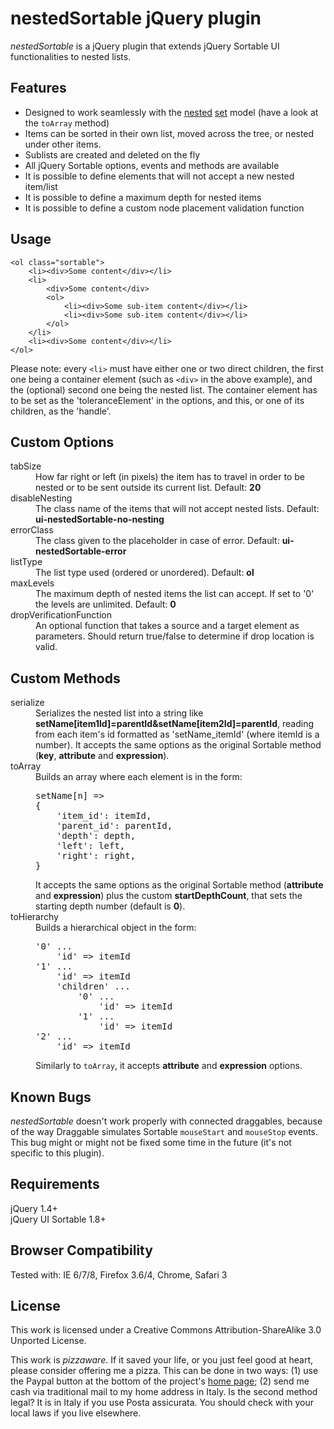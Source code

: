 # nestedSortable jQuery plugin

*nestedSortable* is a jQuery plugin that extends jQuery Sortable UI functionalities to nested lists.

## Features

- Designed to work seamlessly with the [nested](http://articles.sitepoint.com/article/hierarchical-data-database "A Sitepoint tutorial on PHP, MYSQL and nested sets") [set](http://en.wikipedia.org/wiki/Nested_set_model "Wikipedia article on nested sets") model (have a look at the `toArray` method)
- Items can be sorted in their own list, moved across the tree, or nested under other items.
- Sublists are created and deleted on the fly
- All jQuery Sortable options, events and methods are available
- It is possible to define elements that will not accept a new nested item/list
- It is possible to define a maximum depth for nested items
- It is possible to define a custom node placement validation function

## Usage

```
<ol class="sortable">
	<li><div>Some content</div></li>
	<li>
		<div>Some content</div>
		<ol>
			<li><div>Some sub-item content</div></li>
			<li><div>Some sub-item content</div></li>
		</ol>
	</li>
	<li><div>Some content</div></li>
</ol>
```

Please note: every `<li>` must have either one or two direct children, the first one being a container element (such as `<div>` in the above example), and the (optional) second one being the nested list. The container element has to be set as the 'toleranceElement' in the options, and this, or one of its children, as the 'handle'.

## Custom Options

<dl>
	<dt>tabSize</dt>
	<dd>How far right or left (in pixels) the item has to travel in order to be nested or to be sent outside its current list. Default: <b>20</b></dd>
	<dt>disableNesting </dt>
	<dd>The class name of the items that will not accept nested lists. Default: <b>ui-nestedSortable-no-nesting</b></dd>
	<dt>errorClass </dt>
	<dd>The class given to the placeholder in case of error. Default: <b>ui-nestedSortable-error</b></dd>
	<dt>listType </dt>
	<dd>The list type used (ordered or unordered). Default: <b>ol</b></dd>
	<dt>maxLevels </dt>
	<dd>The maximum depth of nested items the list can accept. If set to '0' the levels are unlimited. Default: <b>0</b></dd>
	<td>dropVerificationFunction</td>
	<dd>An optional function that takes a source and a target element as parameters. Should return true/false to determine if drop location is valid.</dd>
</dl>

## Custom Methods

<dl>
	<dt>serialize</dt>
	<dd>Serializes the nested list into a string like <b>setName[item1Id]=parentId&setName[item2Id]=parentId</b>, reading from each item's id formatted as 'setName_itemId' (where itemId is a number).
	It accepts the same options as the original Sortable method (<b>key</b>, <b>attribute</b> and <b>expression</b>).</dd>
	<dt>toArray</dt>
	<dd>Builds an array where each element is in the form:
<pre>setName[n] =>
{
	'item_id': itemId,
	'parent_id': parentId,
	'depth': depth,
	'left': left,
	'right': right,
}
</pre>
	It accepts the same options as the original Sortable method (<b>attribute</b> and <b>expression</b>) plus the custom <b>startDepthCount</b>, that sets the starting depth number (default is <b>0</b>).</dd>
	<dt>toHierarchy</dt>
	<dd>Builds a hierarchical object in the form:
<pre>'0' ...
	'id' => itemId
'1' ...
	'id' => itemId
	'children' ...
		'0' ...
			'id' => itemId
		'1' ...
			'id' => itemId
'2' ...
	'id' => itemId
</pre>
	Similarly to <code>toArray</code>, it accepts <b>attribute</b> and <b>expression</b> options.</dd>
</dl>

## Known Bugs

*nestedSortable* doesn't work properly with connected draggables, because of the way Draggable simulates Sortable `mouseStart` and `mouseStop` events. This bug might or might not be fixed some time in the future (it's not specific to this plugin).

## Requirements

jQuery 1.4+  
jQuery UI Sortable 1.8+

## Browser Compatibility

Tested with: IE 6/7/8, Firefox 3.6/4, Chrome, Safari 3

## License

This work is licensed under a Creative Commons Attribution-ShareAlike 3.0 Unported License.

This work is *pizzaware*. If it saved your life, or you just feel good at heart, please consider offering me a pizza. This can be done in two ways: (1) use the Paypal button at the bottom of the project's [home page](http://mjsarfatti.com/sandbox/nestedSortable); (2) send me cash via traditional mail to my home address in Italy. Is the second method legal? It is in Italy if you use Posta assicurata. You should check with your local laws if you live elsewhere.
	